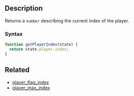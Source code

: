 ## Description

Returns a `number` describing the current index of the player.

### Syntax

```js
function getPlayerIndex(state) {
  return state.player.index;
}
```

## Related

- [player_flag_index](./player_flag_index.md)
- [player_max_index](./player_max_index.md)
